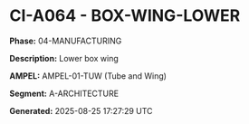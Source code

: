 # CI-A064 - BOX-WING-LOWER

**Phase:** 04-MANUFACTURING

**Description:** Lower box wing

**AMPEL:** AMPEL-01-TUW (Tube and Wing)

**Segment:** A-ARCHITECTURE

**Generated:** 2025-08-25 17:27:29 UTC
